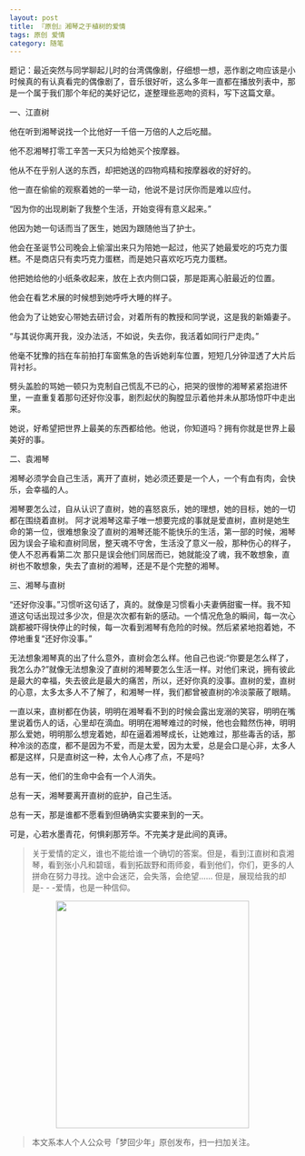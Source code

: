 ```yaml
---
layout: post
title: 『原创』湘琴之于植树的爱情
tags: 原创 爱情
category: 随笔
---
```


题记：最近突然与同学聊起儿时的台湾偶像剧，仔细想一想，恶作剧之吻应该是小时候真的有认真看完的偶像剧了，音乐很好听，这么多年一直都在播放列表中，那是一个属于我们那个年纪的美好记忆，遂整理些恶吻的资料，写下这篇文章。

一、江直树

他在听到湘琴说找一个比他好一千倍一万倍的人之后吃醋。

他不忍湘琴打零工辛苦一天只为给她买个按摩器。

他从不在乎别人送的东西，却把她送的四物鸡精和按摩器收的好好的。

他一直在偷偷的观察着她的一举一动，他说不是讨厌你而是难以应付。

“因为你的出现刷新了我整个生活，开始变得有意义起来。”

他因为她一句话而当了医生，她因为跟随他当了护士。

他会在圣诞节公司晚会上偷溜出来只为陪她一起过，他买了她最爱吃的巧克力蛋糕。不是商店只有卖巧克力蛋糕，而是她只喜欢吃巧克力蛋糕。

他把她给他的小纸条收起来，放在上衣内侧口袋，那是距离心脏最近的位置。

他会在看艺术展的时候想到她呼呼大睡的样子。

他会为了让她安心带她去研讨会，对着所有的教授和同学说，这是我的新婚妻子。

“与其说你离开我，没办法活，不如说，失去你，我活着如同行尸走肉。”

他毫不犹豫的挡在车前拍打车窗焦急的告诉她刹车位置，短短几分钟湿透了大片后背衬衫。

劈头盖脸的骂她一顿只为克制自己慌乱不已的心，把哭的很惨的湘琴紧紧抱进怀里，一直重复着那句还好你没事，剧烈起伏的胸膛显示着他并未从那场惊吓中走出来。

她说，好希望把世界上最美的东西都给他。他说，你知道吗？拥有你就是世界上最美好的事。

二、袁湘琴

湘琴必须学会自己生活，离开了直树，她必须还要是一个人，一个有血有肉，会快乐，会幸福的人。

湘琴要怎么过，自从认识了直树，她的喜怒哀乐，她的理想，她的目标，她的一切
都在围绕着直树。
阿才说湘琴这辈子唯一想要完成的事就是爱直树，直树是她生命的第一位，很难想象没了直树的湘琴还能不能快乐的生活，第一部的时候，湘琴因为误会子瑜和直树同居，整天魂不守舍，生活没了意义一般，那种伤心的样子，使人不忍再看第二次
那只是误会他们同居而已，她就能没了魂，我不敢想象，直树也不敢想象，失去了直树的湘琴，还是不是个完整的湘琴。

三、湘琴与直树

“还好你没事。”习惯听这句话了，真的。就像是习惯看小夫妻俩甜蜜一样。我不知道这句话出现过多少次，但是次次都有新的感动。一个情况危急的瞬间，每一次心跳都被吓得快停止的时候，每一次看到湘琴有危险的时候。然后紧紧地抱着她，不停地重复“还好你没事。”

无法想象湘琴真的出了什么意外，直树会怎么样。他自己也说:“你要是怎么样了，我怎么办?”就像无法想象没了直树的湘琴要怎么生活一样。对他们来说，拥有彼此是最大的幸福，失去彼此是最大的痛苦，所以，还好你真的没事。直树的爱，直树的心意，太多太多人不了解了，和湘琴一样，我们都曾被直树的冷淡蒙蔽了眼睛。

一直以来，直树都在伪装，明明在湘琴看不到的时候会露出宠溺的笑容，明明在嘴里说着伤人的话，心里却在滴血。明明在湘琴难过的时候，他也会黯然伤神，明明那么爱她，明明那么想宠着她，却在逼着湘琴成长，让她难过，那些毒舌的话，那种冷淡的态度，都不是因为不爱，而是太爱，因为太爱，总是会口是心非，太多人都是这样，只是直树这一种，太令人心疼了点，不是吗?

总有一天，他们的生命中会有一个人消失。

总有一天，湘琴要离开直树的庇护，自己生活。

总有一天，那是谁都不愿看到但确确实实要来到的一天。

可是，心若水墨青花，何惧刹那芳华。不完美才是此间的真谛。

> 关于爱情的定义，谁也不能给谁一个确切的答案。但是，看到江直树和袁湘琴，看到张小凡和碧瑶，看到拓跋野和雨师妾，看到他们，你们，更多的人拼命在努力寻找。途中会迷茫，会失落，会绝望…… 但是，展现给我的却是- - -爱情，也是一种信仰。

<div align="center">
<img src="https://chucheng92.github.io/assets/img/qrcode.png" width="340" height="400" />
</div>

> 本文系本人个人公众号「梦回少年」原创发布，扫一扫加关注。